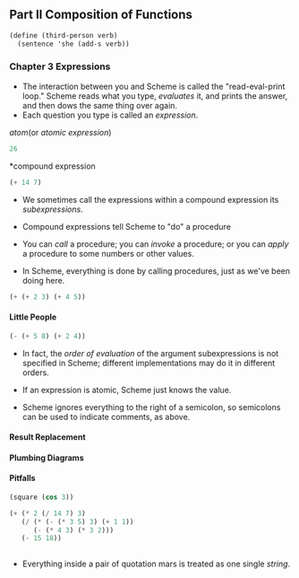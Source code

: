 ## Part II Composition of Functions
```Scheme
(define (third-person verb)
  (sentence 'she (add-s verb))
```

### Chapter 3 Expressions
* The interaction between you and Scheme is called the "read-eval-print loop." Scheme reads what you type, *evaluates* it, and prints the answer, and then dows the same thing over again.
* Each question you type is called an *expression*.

*atom*(or *atomic expression*)
```Scheme
26
```

*compound expression
```Scheme
(+ 14 7)
```

* We sometimes call the expressions within a compound expression its *subexpressions*.

* Compound expressions tell Scheme to "do" a procedure
* You can *call* a procedure; you can *invoke* a procedure; or you can *apply* a procedure to some numbers or other values.

* In Scheme, everything is done by calling procedures, just as we've been doing here.

```Scheme
(+ (+ 2 3) (+ 4 5))
```

#### Little People
```Scheme
(- (+ 5 8) (+ 2 4))
```

* In fact, the *order of evaluation* of the argument subexpressions is not specified in Scheme; different implementations may do it in different orders.

* If an expression is atomic, Scheme just knows the value.

* Scheme ignores everything to the right of a semicolon, so semicolons can be used to indicate comments, as above.

#### Result Replacement

#### Plumbing Diagrams

#### Pitfalls
```Scheme
(square (cos 3))

(+ (* 2 (/ 14 7) 3)
   (/ (* (- (* 3 5) 3) (+ 1 1))
      (- (* 4 3) (* 3 2)))
   (- 15 18))
                                          
```
* Everything inside a pair of quotation mars is treated as one single *string*.